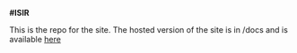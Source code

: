 **#ISIR**

This is the repo for the site.
The hosted version of the site is in /docs and is available [here](https://jjmachan.github.io/isir)
